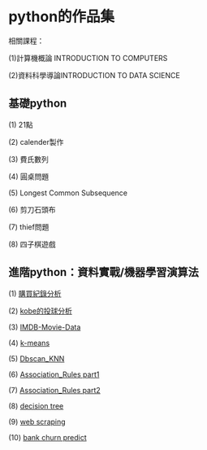 # python的作品集

相關課程：

(1)計算機概論 INTRODUCTION TO COMPUTERS

(2)資料科學導論INTRODUCTION TO DATA SCIENCE

## 基礎python

(1) 21點

(2) calender製作

(3) 費氏數列

(4) 圓桌問題

(5) Longest Common Subsequence

(6) 剪刀石頭布

(7) thief問題

(8) 四子棋遊戲

## 進階python：資料實戰/機器學習演算法

(1) [購買紀錄分析](https://github.com/kevinhuang102888/python/blob/master/purchase%20analysis/hw1_purchase.ipynb)

(2) [kobe的投球分析](https://github.com/kevinhuang102888/python/blob/master/kobe/hw2_kobe.ipynb)

(3) [IMDB-Movie-Data](https://github.com/kevinhuang102888/python/blob/master/movie_analysis/hw1_movie.ipynb)

(4) [k-means](https://github.com/kevinhuang102888/python/blob/master/k-means/kmeans.ipynb)

(5) [Dbscan_KNN](https://github.com/kevinhuang102888/python/blob/master/dbscan_KNN/dbscan_KNN.ipynb)

(6) [Association_Rules part1](https://github.com/kevinhuang102888/python/blob/master/Association_Rules/arm-implement.ipynb)

(7) [Association_Rules part2](https://github.com/kevinhuang102888/python/blob/master/Association_Rules/arm.ipynb)

(8) [decision tree](https://github.com/kevinhuang102888/python/blob/master/Decision_tree/decision_tree.ipynb)

(9) [web scraping](https://github.com/kevinhuang102888/python/blob/master/web_scraping/web_scraping.ipynb)

(10) [bank churn predict](https://github.com/kevinhuang102888/python/tree/master/bank_churn_competition)
